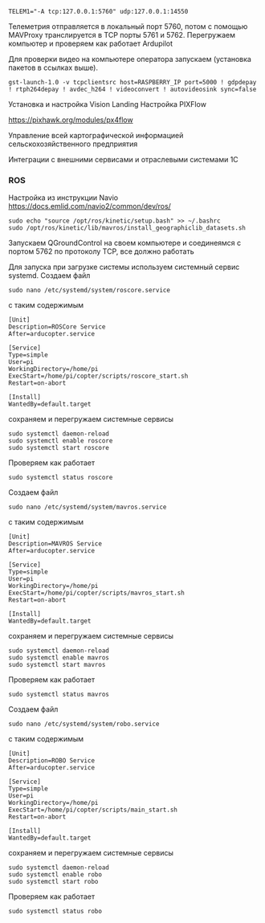 



	TELEM1="-A tcp:127.0.0.1:5760" udp:127.0.0.1:14550

Телеметрия отправляется в локальный порт 5760, потом с помощью MAVProxy транслируется в TCP порты 5761 и 5762.
Перегружаем компьютер и проверяем как работает Ardupilot










Для проверки видео на компьютере оператора запускаем (установка пакетов в ссылках выше).

    gst-launch-1.0 -v tcpclientsrc host=RASPBERRY_IP port=5000 ! gdpdepay ! rtph264depay ! avdec_h264 ! videoconvert ! autovideosink sync=false




Установка и настройка Vision Landing
Настройка PIXFlow

https://pixhawk.org/modules/px4flow

Управление всей картографической информацией сельскохозяйственного предприятия

Интеграции с внешними сервисами и отраслевыми системами 1С




### ROS

Настройка из инструкции Navio https://docs.emlid.com/navio2/common/dev/ros/

    sudo echo "source /opt/ros/kinetic/setup.bash" >> ~/.bashrc
    sudo /opt/ros/kinetic/lib/mavros/install_geographiclib_datasets.sh

Запускаем QGroundControl на своем компьютере и соединеямся с портом 5762 по протоколу TCP, все должно работать

Для запуска при загрузке системы используем системный сервис systemd.
Создаем файл

    sudo nano /etc/systemd/system/roscore.service

с таким содержимым

    [Unit]
    Description=ROSCore Service
    After=arducopter.service

    [Service]
    Type=simple
    User=pi
    WorkingDirectory=/home/pi
    ExecStart=/home/pi/copter/scripts/roscore_start.sh
    Restart=on-abort

    [Install]
    WantedBy=default.target


сохраняем и перегружаем системные сервисы

    sudo systemctl daemon-reload
    sudo systemctl enable roscore
    sudo systemctl start roscore

Проверяем как работает

	sudo systemctl status roscore



Создаем файл

    sudo nano /etc/systemd/system/mavros.service

с таким содержимым

    [Unit]
    Description=MAVROS Service
    After=arducopter.service

    [Service]
    Type=simple
    User=pi
    WorkingDirectory=/home/pi
    ExecStart=/home/pi/copter/scripts/mavros_start.sh
    Restart=on-abort

    [Install]
    WantedBy=default.target


сохраняем и перегружаем системные сервисы

    sudo systemctl daemon-reload
    sudo systemctl enable mavros
    sudo systemctl start mavros

Проверяем как работает

	sudo systemctl status mavros



Создаем файл

    sudo nano /etc/systemd/system/robo.service

с таким содержимым

    [Unit]
    Description=ROBO Service
    After=arducopter.service

    [Service]
    Type=simple
    User=pi
    WorkingDirectory=/home/pi
    ExecStart=/home/pi/copter/scripts/main_start.sh
    Restart=on-abort

    [Install]
    WantedBy=default.target


сохраняем и перегружаем системные сервисы

    sudo systemctl daemon-reload
    sudo systemctl enable robo
    sudo systemctl start robo

Проверяем как работает

	sudo systemctl status robo

